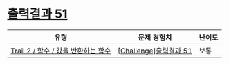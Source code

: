# [출력결과 51](https://www.codetree.ai/trails/complete/curated-cards/challenge-reading-k201727)

|유형|문제 경험치|난이도|
|---|---|---|
|[Trail 2 / 함수 / 값을 반환하는 함수](https://www.codetree.ai/trail-info/novice-mid/)|[[Challenge]출력결과 51](https://www.codetree.ai/trails/complete/curated-cards/challenge-reading-k201727/)|보통|

